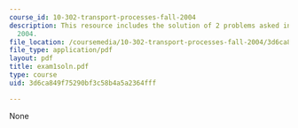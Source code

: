```yaml
---
course_id: 10-302-transport-processes-fall-2004
description: This resource includes the solution of 2 problems asked in exam 1, Fall
  2004.
file_location: /coursemedia/10-302-transport-processes-fall-2004/3d6ca849f75290bf3c58b4a5a2364fff_exam1soln.pdf
file_type: application/pdf
layout: pdf
title: exam1soln.pdf
type: course
uid: 3d6ca849f75290bf3c58b4a5a2364fff

---
```

None